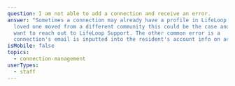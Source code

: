 ```yaml
---
question: I am not able to add a connection and receive an error.
answer: "Sometimes a connection may already have a profile in LifeLoop. If their
  loved one moved from a different community this could be the case and you will
  want to reach out to LifeLoop Support. The other common error is a
  connection's email is inputted into the resident's account info on accident. "
isMobile: false
topics:
  - connection-management
userTypes:
  - staff
---
```

